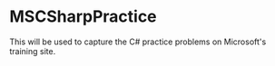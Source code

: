 # MSCSharpPractice

This will be used to capture the C# practice problems on Microsoft's training site.
